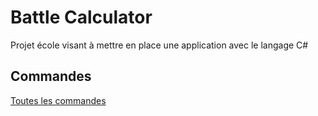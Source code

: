 # Battle Calculator

Projet école visant à mettre en place une application avec le langage C#

## Commandes

[Toutes les commandes](docs/commandes.md)
